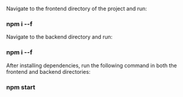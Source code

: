 <!-- To run the CulturalCanvas project, please follow these steps: -->

<!-- Install Dependencies: -->

Navigate to the frontend directory of the project and run:

### npm i --f

<!-- This command forces the installation of the necessary dependencies specified in the package.json file, resolving any conflicts that might prevent successful installation. -->

Navigate to the backend directory and run:

### npm i --f

<!-- This ensures that all backend dependencies are correctly installed, again handling any potential conflicts. -->

<!-- Start the Project: -->

After installing dependencies, run the following command in both the frontend and backend directories:

### npm start

<!-- This command will start the project, allowing you to run both the frontend and backend servers. -->